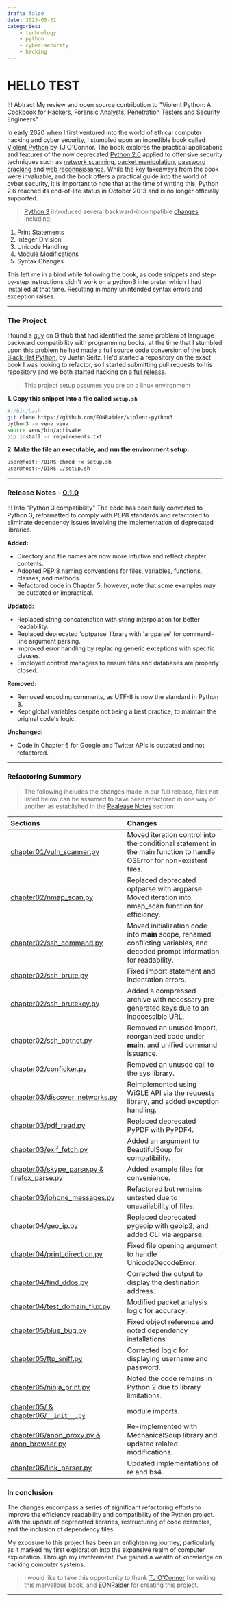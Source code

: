 ```yaml
---
draft: false
date: 2023-05-31
categories:
    - technology
    - python
    - cyber-security
    - hacking
---
```


# HELLO TEST


!!! Abtract 
    My review and open source contribution to "Violent Python: A Cookbook for Hackers, Forensic Analysts, Penetration Testers and Security Engineers" 

In early 2020 when I first ventured into the world of ethical computer hacking and cyber security, I stumbled upon an incredible book called [Violent Python](https://github.com/tanc7/hacking-books/blob/master/Violent%20Python%20-%20A%20Cookbook%20for%20Hackers%2C%20Forensic%20Analysts%2C%20Penetration%20Testers%20and%20Security%20Engineers.pdf) by TJ O'Connor. The book explores the practical applications and features of the now deprecated [Python 2.6](https://www.python.org/download/releases/2.6/) applied to offensive security techniques such as [network scanning](https://en.wikipedia.org/wiki/Port_scanner), [packet manipulation](https://en.wikipedia.org/wiki/Packet_crafting), [password cracking](https://en.wikipedia.org/wiki/Password_cracking) and [web reconnaissance](https://en.wikipedia.org/wiki/Reconnaissance). While the key takeaways from the book were invaluable, and the book offers a practical guide into the world of cyber security, it is important to note that at the time of writing this, Python 2.6 reached its end-of-life status in October 2013 and is no longer officially supported. 

> [Python 3](https://www.python.org/downloads/) introduced several backward-incompatible [changes](https://docs.python.org/3/howto/pyporting.html) including:

1. Print Statements
2. Integer Division
3. Unicode Handling 
4. Module Modifications 
5. Syntax Changes

This left me in a bind while following the book, as code snippets and step-by-step instructions didn't work on a python3 interpreter which I had installed at that time. Resulting in many unintended syntax errors and exception raises. 

---

### The Project

I found a [guy](https://github.com/EONRaider) on Github that had identified the same problem of language backward compatibility with programming books, 
at the time that I stumbled upon this problem he had made a full source code conversion of the book [Black Hat Python](https://github.com/bhavyagoel/BlackArch/blob/main/Black%20Hat%20Python%2C%202nd%20Edition%20by%20Justin%20Seitz%20%20Tim%20Arnold%20%5BJustin%20Seitz%5D.pdf), by Justin Seitz. He'd started a repository on the exact book I was looking to refactor, so I started submitting pull requests to his repository and we both started hacking on a [full release](https://github.com/EONRaider/violent-python3). 


> This project setup assumes you are on a linux environment

**1. Copy this snippet into a file called `setup.sh`** 
```bash
#!/bin/bash
git clone https://github.com/EONRaider/violent-python3
python3 -m venv venv
source venv/bin/activate
pip install -r requirements.txt
```

**2. Make the file an executable, and run the environment setup:**
```bash
user@host:~/DIR$ chmod +x setup.sh
user@host:~/DIR$ ./setup.sh
```
---

### Release Notes - [0.1.0](https://github.com/EONRaider/violent-python3)

!!! Info "Python 3 compatibility" 
    The code has been fully converted to Python 3, reformatted to comply with PEP8 standards and refactored to eliminate dependency issues involving the implementation of deprecated libraries.

**Added:**
- Directory and file names are now more intuitive and reflect chapter contents.
- Adopted PEP 8 naming conventions for files, variables, functions, classes, and methods.
- Refactored code in Chapter 5; however, note that some examples may be outdated or impractical.

**Updated:**
- Replaced string concatenation with string interpolation for better readability.
- Replaced deprecated 'optparse' library with 'argparse' for command-line argument parsing.
- Improved error handling by replacing generic exceptions with specific clauses.
- Employed context managers to ensure files and databases are properly closed.

**Removed:**
- Removed encoding comments, as UTF-8 is now the standard in Python 3.
- Kept global variables despite not being a best practice, to maintain the original code's logic.

**Unchanged:**
- Code in Chapter 6 for Google and Twitter APIs is outdated and not refactored. 

---

### Refactoring Summary

> The following includes the changes made in our full release, files not listed below can be assumed to have been refactored in one way or another as established in the [Realease Notes]() section.

| Sections | Changes |
| :--- | :--- | 
| [chapter01/vuln_scanner.py](https://github.com/EONRaider/violent-python3/blob/master/chapter01/vuln_scanner.py) | Moved iteration control into the conditional statement in the main function to handle OSError for non-existent files. |
| [chapter02/nmap_scan.py](https://github.com/EONRaider/violent-python3/blob/master/chapter02/nmap_scan.py) | Replaced deprecated optparse with argparse. Moved iteration into nmap_scan function for efficiency. |
| [chapter02/ssh_command.py](https://github.com/EONRaider/violent-python3/blob/master/chapter02/ssh_command.py) | Moved initialization code into __main__ scope, renamed conflicting variables, and decoded prompt information for readability. |
| [chapter02/ssh_brute.py](https://github.com/EONRaider/violent-python3/blob/master/chapter02/ssh_brute.py) | Fixed import statement and indentation errors. |
| [chapter02/ssh_brutekey.py](https://github.com/EONRaider/violent-python3/blob/master/chapter02/ssh_brutekey.py) | Added a compressed archive with necessary pre-generated keys due to an inaccessible URL. |
| [chapter02/ssh_botnet.py](https://github.com/EONRaider/violent-python3/blob/master/chapter02/ssh_botnet.py) | Removed an unused import, reorganized code under __main__, and unified command issuance. |
| [chapter02/conficker.py](https://github.com/EONRaider/violent-python3/blob/master/chapter02/conficker.py) | Removed an unused call to the sys library. |
| [chapter03/discover_networks.py](https://github.com/EONRaider/violent-python3/blob/master/chapter03/discover_networks.py) | Reimplemented using WiGLE API via the requests library, and added exception handling. |
| [chapter03/pdf_read.py](https://github.com/EONRaider/violent-python3/blob/master/chapter03/pdf_read.py) | Replaced deprecated PyPDF with PyPDF4. |
| [chapter03/exif_fetch.py](https://github.com/EONRaider/violent-python3/blob/master/chapter03/exif_fetch.py) | Added an argument to BeautifulSoup for compatibility. |
| [chapter03/skype_parse.py & firefox_parse.py](https://github.com/EONRaider/violent-python3/blob/master/chapter03/firefox_parse.py) | Added example files for convenience. |
| [chapter03/iphone_messages.py](https://github.com/EONRaider/violent-python3/blob/master/chapter03/iphone_messages.py) | Refactored but remains untested due to unavailability of files. |
| [chapter04/geo_ip.py](https://github.com/EONRaider/violent-python3/blob/master/chapter04/geo_ip.py) | Replaced deprecated pygeoip with geoip2, and added CLI via argparse. |
| [chapter04/print_direction.py](https://github.com/EONRaider/violent-python3/blob/master/chapter04/print_direction.py) | Fixed file opening argument to handle UnicodeDecodeError. |
| [chapter04/find_ddos.py](https://github.com/EONRaider/violent-python3/blob/master/chapter04/find_ddos.py) | Corrected the output to display the destination address. |
| [chapter04/test_domain_flux.py](https://github.com/EONRaider/violent-python3/blob/master/chapter04/test_domain_flux.py) | Modified packet analysis logic for accuracy. |
| [chapter05/blue_bug.py](https://github.com/EONRaider/violent-python3/blob/master/chapter05/blue_bug.py) | Fixed object reference and noted dependency installations. |
| [chapter05/ftp_sniff.py](https://github.com/EONRaider/violent-python3/blob/master/chapter05/ftp_sniff.py) | Corrected logic for displaying username and password. |
| [chapter05/ninja_print.py](https://github.com/EONRaider/violent-python3/blob/master/chapter05/ninja_print.py) | Noted the code remains in Python 2 due to library limitations. |
| [chapter05/ & chapter06/```__init__.py```](https://github.com/EONRaider/violent-python3/tree/master/chapter05) | module imports. |
| [chapter06/anon_proxy.py & anon_browser.py](https://github.com/EONRaider/violent-python3/blob/master/chapter06/anon_browser.py) | Re-implemented with MechanicalSoup library and updated related modifications. |
| [chapter06/link_parser.py](https://github.com/EONRaider/violent-python3/blob/master/chapter06/link_parser.py) | Updated implementations of re and bs4. |

### In conclusion

The changes encompass a series of significant refactoring efforts to improve the efficiency readability and compatibility of the Python project. With the update of deprecated libraries, restructuring of code examples, and the inclusion of dependency files. 

My exposure to this project has been an enlightening journey, particularly as it marked my first exploration into the expansive realm of computer exploitation. Through my involvement, I've gained a wealth of knowledge on hacking computer systems.

> I would like to take this opportunity to thank [TJ O'Connor](https://www.amazon.com/Violent-Python-Cookbook-Penetration-Engineers/dp/1597499579) for writing this marvellous book, and [EONRaider](https://github.com/EONRaider) for creating this project. 

---

